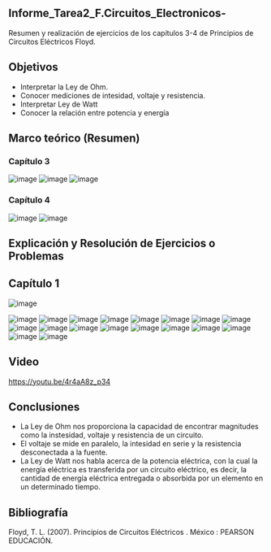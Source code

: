 ## Informe_Tarea2_F.Circuitos_Electronicos-
Resumen y realización de ejercicios de los capítulos 3-4 de Principios de Circuitos Eléctricos Floyd.
## Objetivos 
- Interpretar la Ley de Ohm. 
- Conocer mediciones de intesidad, voltaje y resistencia.
- Interpretar Ley de Watt 
- Conocer la relación entre potencia y energía 

## Marco teórico (Resumen)
### Capítulo 3
![image](https://user-images.githubusercontent.com/116780907/202933297-83602fd9-fcee-4193-9723-102ef50bbdd9.png)
![image](https://user-images.githubusercontent.com/116780907/202933420-ad3f0455-2ea8-4d6d-9f20-8bbbc129362b.png)
![image](https://user-images.githubusercontent.com/116780907/202933448-f4a8de41-3718-4b44-9b9e-cdee8af6b94a.png)

### Capítulo 4
![image](https://user-images.githubusercontent.com/116780907/202933595-f07d1aef-9dac-43ba-b8fc-d58d0274593c.png)
![image](https://user-images.githubusercontent.com/116780907/202933631-78d4ca0d-3e82-4b7f-a6f2-0cf4fa2d0857.png)

## Explicación y Resolución de Ejercicios o Problemas 
## Capítulo 1
![image](https://user-images.githubusercontent.com/116780907/202944052-ae542510-8d13-431f-9e03-0f963bf11997.png)

![image](https://user-images.githubusercontent.com/116780907/202933934-8656569e-3ffd-4202-ba32-993d38761f88.png)
![image](https://user-images.githubusercontent.com/116780907/202933970-aa51f4f5-2a59-4f09-8e8f-cd200176d843.png)
![image](https://user-images.githubusercontent.com/116780907/202934034-830c3ed4-fa24-4169-8d9d-e9b5852c2973.png)
![image](https://user-images.githubusercontent.com/116780907/202934077-9c0cf99e-4f35-4199-a38b-7829c5816edd.png)
![image](https://user-images.githubusercontent.com/116780907/202934491-040774e9-3c69-4468-b455-60a858721454.png)
![image](https://user-images.githubusercontent.com/116780907/202934229-076359c4-236f-4f1f-91a1-b26fb4756c86.png)
![image](https://user-images.githubusercontent.com/116780907/202934250-0e64cf01-433a-46a3-8135-3fe60307443f.png)
![image](https://user-images.githubusercontent.com/116780907/202934277-70a3dee9-91a1-486f-8b18-09067d714b7c.png)
![image](https://user-images.githubusercontent.com/116780907/202934306-0743cd98-b374-453c-a27f-67c4bb0c7d4c.png)
![image](https://user-images.githubusercontent.com/116780907/202934345-0dac59cd-9237-48d2-9497-984c6441fa68.png)
![image](https://user-images.githubusercontent.com/116780907/202934362-d764ba42-caba-4cbf-8e19-e6be1290fd2a.png)
![image](https://user-images.githubusercontent.com/116780907/202934573-368044a3-ba28-4510-87d7-91a21bbba474.png)
![image](https://user-images.githubusercontent.com/116780907/202934604-ce36e58b-0381-47c1-bd89-b4644c023379.png)
![image](https://user-images.githubusercontent.com/116780907/202934634-80b3831b-f5b7-4fba-90ae-6262c7d74b00.png)
![image](https://user-images.githubusercontent.com/116780907/202934692-867a0765-cbdd-47ed-a458-6a6fa029d594.png)
![image](https://user-images.githubusercontent.com/116780907/202934727-7ae1dd8e-fc63-4f6b-a692-c4bb0d39e35f.png)
![image](https://user-images.githubusercontent.com/116780907/202934763-c630afb6-d745-42c7-876c-e97c2a7e5cf2.png)
![image](https://user-images.githubusercontent.com/116780907/202934803-52e82a53-774c-4b03-86d8-0ff41ccaaebc.png)

## Video 
https://youtu.be/4r4aA8z_p34

## Conclusiones 

- La Ley de Ohm nos proporciona la capacidad de encontrar magnitudes como la instesidad, voltaje y resistencia de un circuito. 
- El voltaje se mide en paralelo, la intesidad en serie y la resistencia desconectada a la fuente. 
- La Ley de Watt nos habla acerca de la potencia eléctrica, con la cual la energía eléctrica es transferida por un circuito eléctrico, es decir, la cantidad de energía eléctrica entregada o absorbida por un elemento en un determinado tiempo.

## Bibliografía 

Floyd, T. L. (2007). Principios de Circuitos Eléctricos . México : PEARSON EDUCACIÓN.
